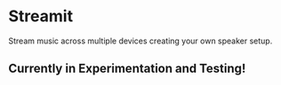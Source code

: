 # Streamit
Stream music across multiple devices creating your own speaker setup.

## Currently in Experimentation and Testing!
